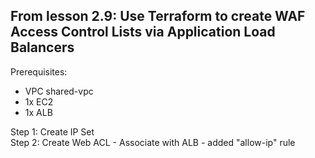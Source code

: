 ## From lesson 2.9: Use Terraform to create WAF Access Control Lists via Application Load Balancers

Prerequisites: 
- VPC shared-vpc
- 1x EC2
- 1x ALB

<p>Step 1: Create IP Set
<br>Step 2: Create Web ACL
- Associate with ALB
- added "allow-ip" rule